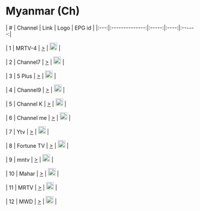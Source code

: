 <h1>Myanmar (Ch)</h1> 
| # | Channel | Link | Logo | EPG id | |:---:|:--------------:|:-----:|:----:|:------:| 

| 1 | MRTV-4 | [>](http://183.89.246.119:8881/play/a07u/index.m3u8) | <img height="20" src="https://i.imgur.com/J4i1VBb.png"/> |

| 2 | Channel7 | [>](http://183.89.246.119:8881/play/a07v/index.m3u8) | <img height="20" src="https://i.imgur.com/7xHSikv.png"/> |

| 3 | 5 Plus | [>](http://183.89.246.119:8881/play/a07w/index.m3u8) | <img height="20" src="https://i.imgur.com/4EHL2mH.png"/> |

| 4 | Channel9 | [>](http://183.89.246.119:8881/play/a07y/index.m3u8) | <img height="20" src="https://upload.wikimedia.org/wikipedia/en/6/6e/Channel_9_Myanmar_Logo.jpg"/> |

| 5 | Channel K | [>](http://183.89.246.119:8881/play/a080/index.m3u8) | <img height="20" src="https://i.imgur.com/6PqxuhF.png"/> |

| 6 | Channel me | [>](http://183.89.246.119:8881/play/a07t/index.m3u8) | <img height="20" src="https://i.imgur.com/c9q6oT0.png"/> |

| 7 | Ytv | [>](http://183.89.246.119:8881/play/a081/index.m3u8) | <img height="20" src="https://i.imgur.com/uqrXcWB.png"/> |

| 8 | Fortune TV | [>](http://183.89.246.119:8881/play/a082/index.m3u8) | <img height="20" src="https://i.imgur.com/MM5evnD.png"/> |

| 9 | mntv | [>](http://183.89.246.119:8881/play/a07x/index.m3u8) | <img height="20" src="https://i.imgur.com/nssm7QK.png"/> | 

| 10 | Mahar | [>](https://tv.mahar.live/mahar/website.stream/playlist.m3u8) | <img height="20" src="https://i.imgur.com/ig0QECf.png"/> | 

| 11 | MRTV | [>](http://183.89.246.119:8881/play/a07l/index.m3u8) | <img height="20" src="https://i.imgur.com/uyv7oJH.png"/> | 

| 12 | MWD | [>](http://183.89.246.119:8881/play/a07z/index.m3u8) | <img height="20" src="https://i.imgur.com/zyTQG9F.png"/> | 
